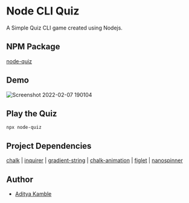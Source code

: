 
# Node CLI Quiz

A Simple Quiz CLI game created using Nodejs.


## NPM Package

[node-quiz](https://www.npmjs.com/package/node-quiz)

## Demo

![Screenshot 2022-02-07 190104](https://user-images.githubusercontent.com/68722478/152798179-4cbf0211-95fe-477c-95f0-77c668b5f2a3.png)


## Play the Quiz

```
npx node-quiz
```


## Project Dependencies

[chalk](https://github.com/chalk/chalk) | 
[inquirer](https://github.com/SBoudrias/Inquirer.js) |
[gradient-string](https://github.com/bokub/gradient-string) |
[chalk-animation](https://github.com/bokub/chalk-animation) |
[figlet](https://github.com/patorjk/figlet.js) |
[nanospinner](https://github.com/usmanyunusov/nanospinner)


## Author

- [Aditya Kamble](https://adityakamble.netlify.app/)
